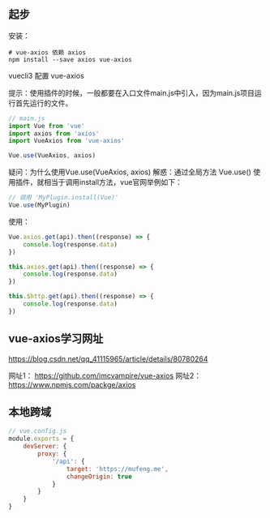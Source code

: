 ## 起步

安装：

```shell
# vue-axios 依赖 axios
npm install --save axios vue-axios
```

vuecli3 配置 vue-axios

提示：使用插件的时候，一般都要在入口文件main.js中引入，因为main.js项目运行首先运行的文件。

```javascript
// main.js
import Vue from 'vue'
import axios from 'axios'
import VueAxios from 'vue-axios'

Vue.use(VueAxios, axios)
```

疑问：为什么使用Vue.use(VueAxios, axios)
解惑：通过全局方法 Vue.use() 使用插件，就相当于调用install方法，vue官网举例如下：

```javascript
// 调用 'MyPlugin.install(Vue)'
Vue.use(MyPlugin)
```

使用：

```javascript
Vue.axios.get(api).then((response) => {
    console.log(response.data)
})

this.axios.get(api).then((response) => {
    console.log(response.data)
})

this.$http.get(api).then((response) => {
    console.log(response.data)
})
```

## vue-axios学习网址

<https://blog.csdn.net/qq_41115965/article/details/80780264>

网址1： <https://github.com/imcvampire/vue-axios>
网址2： <https://www.npmjs.com/packge/axios>

## 本地跨域

```javascript
// vue.config.js
module.exports = {
    devServer: {
        proxy: {
            '/api': {
                target: 'https://mufeng.me',
                changeOrigin: true
            }
        }
    }
}
```

